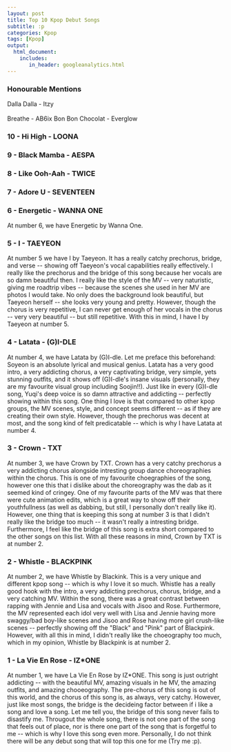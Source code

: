 ```yaml
---
layout: post
title: Top 10 Kpop Debut Songs
subtitle: :p
categories: Kpop
tags: [Kpop]
output: 
  html_document:
    includes:
       in_header: googleanalytics.html        
---
```

### Honourable Mentions
Dalla Dalla - Itzy <br><br>
Breathe - AB6ix 
Bon Bon Chocolat - Everglow

### 10 - Hi High - LOONA
### 9 - Black Mamba - AESPA
### 8 - Like Ooh-Aah - TWICE 
### 7 - Adore U - SEVENTEEN
### 6 - Energetic - WANNA ONE
At number 6, we have Energetic by Wanna One. 

### 5 - I - TAEYEON
At number 5 we have I by Taeyeon. It has a really catchy prechorus, bridge, and verse -- showing off Taeyeon's vocal capabilities really effectively. I really like the prechorus and the bridge of this song because her vocals are so damn beautiful then.  I really like the style of the MV -- very naturistic, giving me roadtrip vibes -- because the scenes she used in her MV are photos I would take. No only does the background look beautiful, but Taeyeon herself -- she looks very young and pretty. However, though the chorus is very repetitive, I can never get enough of her vocals in the chorus -- very very beautiful -- but still repetitive. With this in mind, I have I by Taeyeon at number 5.

### 4 - Latata - (G)I-DLE
At number 4, we have Latata by (G)I-dle. Let me preface this beforehand: Soyeon is an absolute lyrical and musical genius. Latata has a very good intro, a very addicting chorus, a very captivating bridge, very simple, yets stunning outfits, and it shows off (G)I-dle's insane visuals (personally, they are my favourite visual group including Soojin!!). Just like in every (G)I-dle song, Yuqi's deep voice is so damn attractive and addicting -- perfectly showing within this song. One thing I love is that compared to other kpop groups, the MV scenes, style, and concept seems different -- as if they are creating their own style. However, though the prechorus was decent at most, and the song kind of felt predicatable -- which is why I have Latata at number 4.

### 3 - Crown - TXT 
At number 3, we have Crown by TXT. Crown has a very catchy prechorus a very addicting chorus alongside intresting group dance choreographies within the chorus. This is one of my favourite choegraphies of the song, however one this that i dislike about the choreography was the dab as it seemed kind of cringey. One of my favourite parts of the MV was that there were cute animation edits, which is a great way to show off their youthfullness (as well as dabbing, but still, I personally don't really like it). However, one thing that is keeping this song at number 3 is that I didn't really like the bridge too much -- it wasn't really a intresting bridge. Furthermore, I feel like the bridge of this song is extra short compared to the other songs on this list. With all these reasons in mind, Crown by TXT is at number 2.   

### 2 - Whistle - BLACKPINK 
At number 2, we have Whistle by Blackink. This is a very unique and different kpop song -- which is why I love it so much. Whistle has a really good hook with the intro, a very addicting prechorus, chorus, bridge, and a very catching MV. Within the song, there was a great contrast between rapping with Jennie and Lisa and vocals with Jisoo and Rose. Furthermore, the MV represented each idol very well with Lisa and Jennie having more swaggy/bad boy-like scenes and Jisoo and Rose having more girl crush-like scenes -- perfectly showing off the "Black" and "Pink" part of Blackpink. However, with all this in mind, I didn't really like the choeography too much, which in my opinion, Whistle by Blackpink is at number 2. 

### 1 - La Vie En Rose - IZ*ONE
At number 1, we have La Vie En Rose by IZ*ONE. This song is just outright addicting -- with the beautiful MV, amazing visuals in he MV, the amazing outfits, and amazing chooeography. The pre-chorus of this song is out of this world, and the chorus of this song is, as always, very catchy. However, just like most songs, the bridge is the decideing factor between if i like a song and love a song. Let me tell you, the bridge of this song never fails to disastify me. Througout the whole song, there is not one part of the song that feels out of place, nor is there one part of the song that is forgetful to me -- which is why I love this song even more. Personally, I do not think there will be any debut song that will top this one for me (Try me :p). 